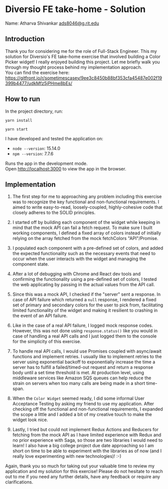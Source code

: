 # Diversio FE take-home - Solution
Name: Atharva Shivankar    <ads8046@g.rit.edu>

## Introduction
Thank you for considering me for the role of Full-Stack Engineer. This my solution for
Diversio's FE take-home exercise that involved building a Color Picker widget! I really enjoyed
building this project. Let me briefly walk you through my thought process behind my
implementation approach.\
You can find the exercise here: https://gitfront.io/r/sometimescasey/9ee3c8450b88bf353cfa45487e002f19399b4477/udkMfz5jPHme8bEs/

## How to run

In the project directory, run:

```
yarn install
```
```
yarn start
```

I have developed and tested the application on:
- `node --version`: 15.14.0
- `npm --version`: 7.7.6

Runs the app in the development mode.\
Open [http://localhost:3000](http://localhost:3000) to view the app in the browser.


## Implementation
1. The first step for me to approaching any problem including this exercise was to recognize the
key functional and non-functional requirements. I aimed to write easy-to-read, loosely-coupled, 
highly-cohesive code that closely adheres to the SOLID principles.

2. I started off by building each component of the widget while keeping in mind that the mock API
can fail a fetch request. To make sure I built working components, I defined a fixed array of colors 
instead of initially relying on the array fetched from the mock fetchColors "API"/Promise.

3. I populated each component with a pre-defined set of colors, and added the expected functionality such as the 
necessary events that need to occur when the user interacts with the widget and managing the component state.

4. After a lot of debugging with Chrome and React dev tools and confirming the functionality using a pre-defined set of colors, 
I tested the web applicating by passing in the actual values from the API call. 

5. Since this was a mock API, I checked if the "server" sent a response. In case of API failure which returned a 
`null` response, I rendered a fixed set of primary and secondary colors for the user to pick from, facilitating 
limited functionality of the widget and making it resilient to crashing in the event of an API failure.

6. Like in the case of a real API failure, I logged mock response codes. However, this
was not done using `response.status()` like you would in case of handling a real API calls and I just logged
them to the console for the simplicity of this exercise.

7. To handle real API calls, I would use Promises coupled with async/await functions and implement retries.
I usually like to implement retries to the server using exponential backoff to exponentially increase the time
a server has to fulfill a failed/timed-out request and return a response body until a set time threshold is met.
At production level, using middleware services like Amazon SQS queues can help reduce the strain on servers when 
too many calls are being made in a short time-span.

8. When the `Color Widget` seemed ready, I did some informal User Acceptance Testing by asking my friend to use 
my application. After checking off the functional and non-functional requirements, I expanded the scope a little and
I added a bit of my creative touch to make the widget look nice.

9. Lastly, I tried but could not implement Redux Actions and Reducers for fetching from the mock API as I have limited experience 
with Redux and no prior experience with Saga, so those are two libraries I would need to learn! I also have a big
college project due date approaching so I am short on time to be able to experiment with the libraries as of now (and I really love 
experimenting with new technologies)! :-)

Again, thank you so much for taking out your valuable time to review my application and my solution for this exercise! 
Please do not hesitate to reach out to me if you need any further details, have any feedback or require any clarifications.

